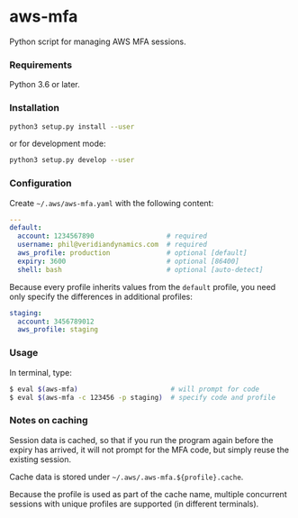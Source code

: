 # aws-mfa
Python script for managing AWS MFA sessions.

### Requirements
Python 3.6 or later.

### Installation
```bash
python3 setup.py install --user
```
or for development mode:
```bash
python3 setup.py develop --user
```

### Configuration
Create `~/.aws/aws-mfa.yaml` with the following content:
```yaml
---
default:
  account: 1234567890                  # required
  username: phil@veridiandynamics.com  # required
  aws_profile: production              # optional [default]
  expiry: 3600                         # optional [86400]
  shell: bash                          # optional [auto-detect]
```

Because every profile inherits values from the `default` profile,
you need only specify the differences in additional profiles:
```yaml
staging:
  account: 3456789012
  aws_profile: staging
```

### Usage
In terminal, type:
```bash
$ eval $(aws-mfa)                       # will prompt for code
$ eval $(aws-mfa -c 123456 -p staging)  # specify code and profile
```

### Notes on caching
Session data is cached, so that if you run the program again before
the expiry has arrived, it will not prompt for the MFA code, but simply
reuse the existing session.

Cache data is stored under `~/.aws/.aws-mfa.${profile}.cache`.

Because the profile is used as part of the cache name, multiple concurrent
sessions with unique profiles are supported (in different terminals).
